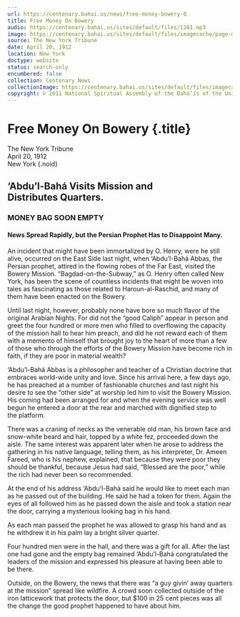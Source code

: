 ```yaml
---
url: https://centenary.bahai.us/news/free-money-bowery-0
title: Free Money On Bowery
audio: https://centenary.bahai.us/sites/default/files/1281.mp3
image: https://centenary.bahai.us/sites/default/files/imagecache/page-main-image/images/press_clippings/1912-04-20%2CThe%20New%20York%20Tribune%2CFree%20Money%20on%20Bowery.png
source: The New York Tribune
date: April 20, 1912
location: New York
doctype: website
status: search-only
encumbered: false
collection: Centenary News
collectionImage: https://centenary.bahai.us/sites/default/files/imagecache/theme-image/main_image/abdulbaha-overview-small_0.jpg
copyright: © 2011 National Spiritual Assembly of the Bahá’ís of the United States
---
```



# Free Money On Bowery {.title}

The New York Tribune  
April 20, 1912  
New York
{.noid}  



## ‘Abdu’l-Bahá Visits Mission and Distributes Quarters.

### MONEY BAG SOON EMPTY

#### News Spread Rapidly, but the Persian Prophet Has to Disappoint Many.

An incident that might have been immortalized by O. Henry, were he still alive, occurred on the East Side last night, when ‘Abdu’l-Bahá Abbas, the Persian prophet, attired in the flowing robes of the Far East, visited the Bowery Mission. “Bagdad-on-the-Subway,” as O. Henry often called New York, has been the scene of countless incidents that might be woven into tales as fascinating as those related to Haroun-al-Raschid, and many of them have been enacted on the Bowery.

Until last night, however, probably none have bore so much flavor of the original Arabian Nights. For did not the “good Caliph” appear in person and greet the four hundred or more men who filled to overflowing the capacity of the mission hall to hear him preach, and did he not reward each of them with a memento of himself that brought joy to the heart of more than a few of those who through the efforts of the Bowery Mission have become rich in faith, if they are poor in material wealth?

‘Abdu’l-Bahá Abbas is a philosopher and teacher of a Christian doctrine that embraces world-wide unity and love. Since his arrival here, a few days ago, he has preached at a number of fashionable churches and last night his desire to see the “other side” at worship led him to visit the Bowery Mission. His coming had been arranged for and when the evening service was well begun he entered a door at the rear and marched with dignified step to the platform.

There was a craning of necks as the venerable old man, his brown face and snow-white beard and hair, topped by a white fez, proceeded down the aisle. The same interest was apparent later when he arose to address the gathering in his native language, telling them, as his interpreter, Dr. Ameen Fareed, who is his nephew, explained, that because they were poor they should be thankful, because Jesus had said, “Blessed are the poor,” while the rich had never been so recommended.

At the end of his address ‘Abdu’l-Bahá said he would like to meet each man as he passed out of the building. He said he had a token for them. Again the eyes of all followed him as he passed down the aisle and took a station near the door, carrying a mysterious looking bag in his hand.

As each man passed the prophet he was allowed to grasp his hand and as he withdrew it in his palm lay a bright silver quarter.

Four hundred men were in the hall, and there was a gift for all. After the last one had gone and the empty bag remained ‘Abdu’l-Bahá congratulated the leaders of the mission and expressed his pleasure at having been able to be there.

Outside, on the Bowery, the news that there was “a guy givin’ away quarters at the mission” spread like wildfire. A crowd soon collected outside of the iron latticework that protects the door, but $100 in 25 cent pieces was all the change the good prophet happened to have about him.